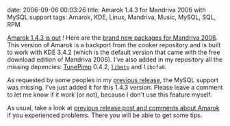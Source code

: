 date: 2006-09-06 00:03:26
title: Amarok 1.4.3 for Mandriva 2006 with MySQL support
tags: Amarok, KDE, Linux, Mandriva, Music, MySQL, SQL, RPM

[Amarok 1.4.3 is out](http://amarok.kde.org/content/view/81/66/) ! Here are the
[brand new packages for Mandriva
2006](http://github.com/kdeldycke/mandriva-specs). This version of Amarok is a
backport from the cooker repository and is built to work with KDE 3.4.2 (which
is the default version that came with the free download edition of Mandriva
2006). I've also added in my repository all the missing depencies:
[TunePimp](http://musicbrainz.org/products/tunepimp/index.html) 0.4.2,
[`libmtp`](http://libmtp.sourceforge.net) and `libofa0`.

As requested by some peoples in my [previous
release](http://kevin.deldycke.com/2006/08/amarok-142-final-for-mandriva-2006/),
the MySQL support was missing. I've just added it for this 1.4.3 version.
Please leave a comment to let me know if it work (or not), because I don't use
this feature myself.

As usual, take a look at [previous release post and comments about
Amarok]({tag}amarok) if you experienced problems. There you will be able to get
some tips.
